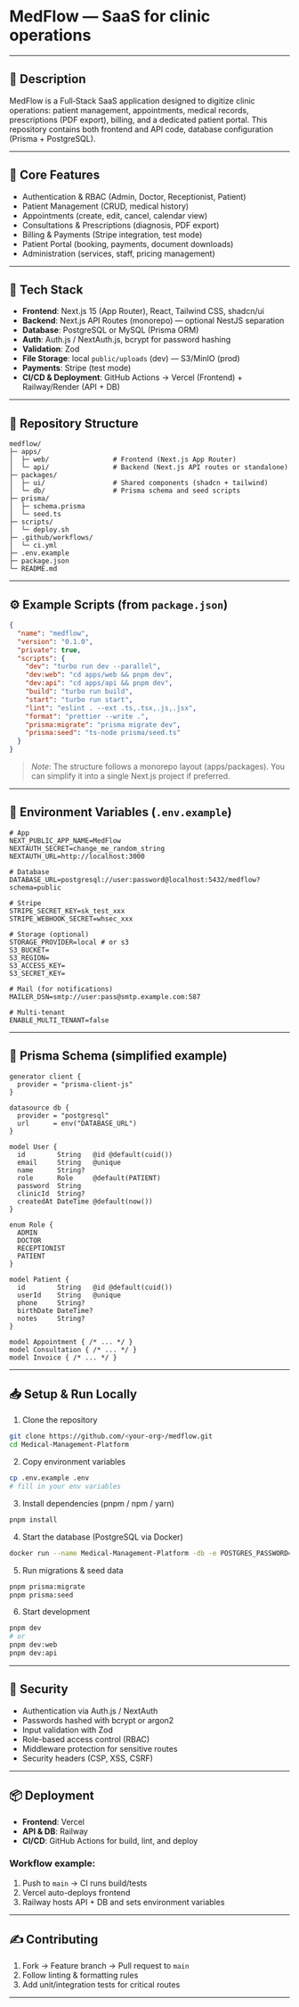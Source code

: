 # MedFlow — SaaS for clinic operations

---

## 📌 Description

MedFlow is a Full‑Stack SaaS application designed to digitize clinic operations: patient management, appointments, medical records, prescriptions (PDF export), billing, and a dedicated patient portal. This repository contains both frontend and API code, database configuration (Prisma + PostgreSQL).

---

## 🚀 Core Features 

* Authentication & RBAC (Admin, Doctor, Receptionist, Patient)
* Patient Management (CRUD, medical history)
* Appointments (create, edit, cancel, calendar view)
* Consultations & Prescriptions (diagnosis, PDF export)
* Billing & Payments (Stripe integration, test mode)
* Patient Portal (booking, payments, document downloads)
* Administration (services, staff, pricing management)

---

## 🧭 Tech Stack

* **Frontend**: Next.js 15 (App Router), React, Tailwind CSS, shadcn/ui
* **Backend**: Next.js API Routes (monorepo) — optional NestJS separation
* **Database**: PostgreSQL or MySQL (Prisma ORM)
* **Auth**: Auth.js / NextAuth.js, bcrypt for password hashing
* **Validation**: Zod
* **File Storage**: local `public/uploads` (dev) — S3/MinIO (prod)
* **Payments**: Stripe (test mode)
* **CI/CD & Deployment**: GitHub Actions → Vercel (Frontend) + Railway/Render (API + DB)

---

## 📁 Repository Structure

```
medflow/
├─ apps/
│  ├─ web/                # Frontend (Next.js App Router)
│  └─ api/                # Backend (Next.js API routes or standalone)
├─ packages/
│  ├─ ui/                 # Shared components (shadcn + tailwind)
│  └─ db/                 # Prisma schema and seed scripts
├─ prisma/
│  ├─ schema.prisma
│  └─ seed.ts
├─ scripts/
│  └─ deploy.sh
├─ .github/workflows/
│  └─ ci.yml
├─ .env.example
├─ package.json
└─ README.md
```

---

## ⚙️ Example Scripts (from `package.json`)

```json
{
  "name": "medflow",
  "version": "0.1.0",
  "private": true,
  "scripts": {
    "dev": "turbo run dev --parallel",
    "dev:web": "cd apps/web && pnpm dev",
    "dev:api": "cd apps/api && pnpm dev",
    "build": "turbo run build",
    "start": "turbo run start",
    "lint": "eslint . --ext .ts,.tsx,.js,.jsx",
    "format": "prettier --write .",
    "prisma:migrate": "prisma migrate dev",
    "prisma:seed": "ts-node prisma/seed.ts"
  }
}
```

> *Note*: The structure follows a monorepo layout (apps/packages). You can simplify it into a single Next.js project if preferred.

---

## 🔧 Environment Variables (`.env.example`)

```
# App
NEXT_PUBLIC_APP_NAME=MedFlow
NEXTAUTH_SECRET=change_me_random_string
NEXTAUTH_URL=http://localhost:3000

# Database
DATABASE_URL=postgresql://user:password@localhost:5432/medflow?schema=public

# Stripe
STRIPE_SECRET_KEY=sk_test_xxx
STRIPE_WEBHOOK_SECRET=whsec_xxx

# Storage (optional)
STORAGE_PROVIDER=local # or s3
S3_BUCKET=
S3_REGION=
S3_ACCESS_KEY=
S3_SECRET_KEY=

# Mail (for notifications)
MAILER_DSN=smtp://user:pass@smtp.example.com:587

# Multi-tenant
ENABLE_MULTI_TENANT=false
```

---

## 🧩 Prisma Schema (simplified example)

```prisma
generator client {
  provider = "prisma-client-js"
}

datasource db {
  provider = "postgresql"
  url      = env("DATABASE_URL")
}

model User {
  id        String   @id @default(cuid())
  email     String   @unique
  name      String?
  role      Role     @default(PATIENT)
  password  String
  clinicId  String?
  createdAt DateTime @default(now())
}

enum Role {
  ADMIN
  DOCTOR
  RECEPTIONIST
  PATIENT
}

model Patient {
  id        String   @id @default(cuid())
  userId    String   @unique
  phone     String?
  birthDate DateTime?
  notes     String?
}

model Appointment { /* ... */ }
model Consultation { /* ... */ }
model Invoice { /* ... */ }
```

---

## 📥 Setup & Run Locally

1. Clone the repository

```bash
git clone https://github.com/<your-org>/medflow.git
cd Medical-Management-Platform
```

2. Copy environment variables

```bash
cp .env.example .env
# fill in your env variables
```

3. Install dependencies (pnpm / npm / yarn)

```bash
pnpm install
```

4. Start the database (PostgreSQL via Docker)

```bash
docker run --name Medical-Management-Platform -db -e POSTGRES_PASSWORD=pass -e POSTGRES_DB=medflow -p 5432:5432 -d postgres
```

5. Run migrations & seed data

```bash
pnpm prisma:migrate
pnpm prisma:seed
```

6. Start development

```bash
pnpm dev
# or
pnpm dev:web
pnpm dev:api
```

---

## 🔐 Security

* Authentication via Auth.js / NextAuth
* Passwords hashed with bcrypt or argon2
* Input validation with Zod
* Role-based access control (RBAC)
* Middleware protection for sensitive routes
* Security headers (CSP, XSS, CSRF)

---

## 📦 Deployment

* **Frontend**: Vercel
* **API & DB**: Railway 
* **CI/CD**: GitHub Actions for build, lint, and deploy

### Workflow example:

1. Push to `main` → CI runs build/tests
2. Vercel auto-deploys frontend
3. Railway hosts API + DB and sets environment variables

---

## ✍️ Contributing

1. Fork → Feature branch → Pull request to `main`
2. Follow linting & formatting rules
3. Add unit/integration tests for critical routes

---
